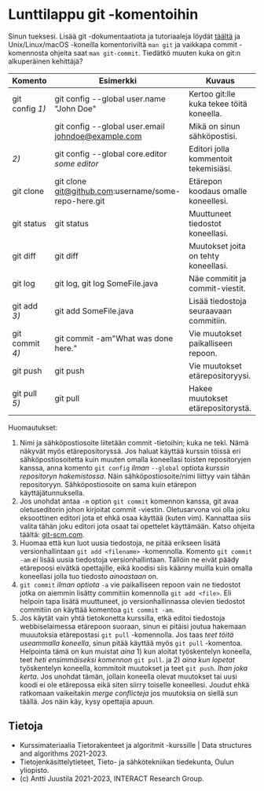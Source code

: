 # Lunttilappu git -komentoihin

Sinun tueksesi. Lisää git -dokumentaatiota ja tutoriaaleja löydät [täältä](https://git-scm.com/doc) ja Unix/Linux/macOS -koneilla komentoriviltä `man git` ja vaikkapa commit -komennosta ohjeita saat `man git-commit`. Tiedätkö muuten kuka on git:n alkuperäinen kehittäjä?

| Komento            | Esimerkki                                                | Kuvaus                                     |
|--------------------|----------------------------------------------------------|--------------------------------------------|
| git config *1)*    | git config --global user.name "John Doe"                 | Kertoo git:lle kuka tekee töitä koneella.  |
|                    | git config --global user.email johndoe@example.com       | Mikä on sinun sähköpostisi.                |
|            *2)*    | git config --global core.editor *some editor*            | Editori jolla kommentoit tekemisiäsi.      |
| git clone          | git clone git@github.com:username/some-repo-here.git     | Etärepon koodaus omalle koneellesi.        |
| git status         | git status                                               | Muuttuneet tiedostot koneellasi.           |
| git diff           | git diff                                                 | Muutokset joita on tehty koneellasi.       |
| git log            | git log, git log SomeFile.java                           | Näe commitit ja commit-viestit.            |
| git add *3)*       | git add SomeFile.java                                    | Lisää tiedostoja seuraavaan commitiin.     |
| git commit *4)*    | git commit -am"What was done here."                      | Vie muutokset paikalliseen repoon.         |
| git push           | git push                                                 | Vie muutokset etärepositoryysi.            |
| git pull *5)*      | git pull                                                 | Hakee muutokset etärepositorystä.          |

Huomautukset:

1. Nimi ja sähköpostiosoite liitetään commit -tietoihin; kuka ne teki. Nämä näkyvät myös etärepositoryssä. Jos haluat käyttää kurssin töissä eri sähköpostiosoitetta kuin muuten omalla koneellasi toisten repositoryjen kanssa, anna komento  `git config` *ilman* `--global` optiota *kurssin repositoryn hakemistossa*. Näin sähköpostiosoite/nimi liittyy vain tähän repositoryyn. Sähköpostiosoite on sama kuin etärepon käyttäjätunnuksella.
2. Jos unohdat antaa `-m` option `git commit` komennon kanssa, git avaa oletuseditorin johon kirjoitat commit -viestin. Oletusarvona voi olla joku eksoottinen editori jota et ehkä osaa käyttää (kuten vim). Kannattaa siis valita tähän joku editori jota osaat tai opettelet käyttämään. Katso ohjeita täältä: [git-scm.com](https://git-scm.com/book/en/v2/Getting-Started-First-Time-Git-Setup).
3. Huomaa että kun luot uusia tiedostoja, ne pitää erikseen lisätä versionhallintaan `git add <filename>` -komennolla. Komento `git commit -am` *ei* lisää uusia tiedostoja versionhallintaan. Tällöin ne eivät päädy etärepoosi eivätkä opettajille, eikä koodisi siis käänny muilla kuin omalla koneellasi jolla tuo tiedosto *ainoastaan* on.
4. `git commit` *ilman optiota* `-a` vie paikalliseen repoon vain ne tiedostot jotka on aiemmin lisätty commitiin komennolla `git add <file>`. Eli helpoin tapa lisätä muuttuneet, jo versionhallinnassa olevien tiedostot commitiin on käyttää komentoa `git commit -am`. 
5. Jos käytät vain yhtä tietokonetta kurssilla, etkä editoi tiedostoja webbiselaimessa etärepoon suoraan, sinun ei pitäisi joutua hakemaan muuutoksia etärepostasi `git pull` -komennolla. Jos taas *teet töitä useammalla koneella*, sinun pitää käyttää myös `git pull` -komentoa. Helpointa tämä on kun muistat *aina* 1) kun aloitat työskentelyn koneella, teet *heti ensimmäiseksi komennon* `git pull`. ja 2) *aina kun lopetat* työskentelyn koneella, kommitoit muutokset ja teet `git push`. *Ihan joka kerta*. Jos unohdat tämän, jollain koneella olevat muutokset tai uusi koodi ei ole etärepossa eikä siten siirry toiselle koneellesi. Joudut ehkä ratkomaan vaikeitakin *merge conflicteja* jos muutoksia on siellä sun täällä. Jos näin käy, kysy opettajia apuun.

## Tietoja

* Kurssimateriaalia Tietorakenteet ja algoritmit -kurssille | Data structures and algorithms 2021-2023.
* Tietojenkäsittelytieteet, Tieto- ja sähkötekniikan tiedekunta, Oulun yliopisto.
* (c) Antti Juustila 2021-2023, INTERACT Research Group.